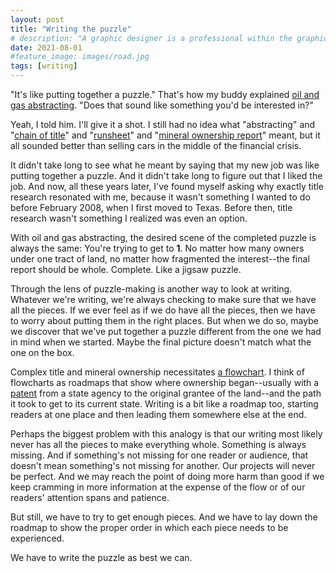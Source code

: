 ```yaml
---
layout: post
title: "Writing the puzzle"
# description: "A graphic designer is a professional within the graphic design and graphic arts industry."
date: 2021-08-01
#feature_image: images/road.jpg
tags: [writing]
---
```


"It's like putting together a puzzle." That's how my buddy explained [oil and gas abstracting](https://www.ziprecruiter.com/e/What-Does-an-Oil-and-Gas-Title-Abstractor-Do). "Does that sound like something you'd be interested in?"<!--more-->

Yeah, I told him. I'll give it a shot. I still had no idea what "abstracting" and "[chain of title](https://en.wikipedia.org/wiki/Chain_of_title#:~:text=A%20chain%20of%20title%20is%20the%20sequence%20of,back%20to%20the%20original%20owner%20of%20the%20property.)" and "[runsheet](https://www.cailaw.org/media/files/IEL/ConferenceMaterial/2013/TexasMineralTitle/CHorne-ppt.pdf)" and "[mineral ownership report](http://www.landpro.com/downloadtech.net/landproexpress/images/LandproExpress_MineralOwnershipReport.pdf)" meant, but it all sounded better than selling cars in the middle of the financial crisis.

It didn't take long to see what he meant by saying that my new job was like putting together a puzzle. And it didn't take long to figure out that I liked the job. And now, all these years later, I've found myself asking why exactly title research resonated with me, because it wasn't something I wanted to do before February 2008, when I first moved to Texas. Before then, title research wasn't something I realized was even an option.

With oil and gas abstracting, the desired scene of the completed puzzle is always the same: You're trying to get to **1**. No matter how many owners under one tract of land, no matter how fragmented the interest--the final report should be whole. Complete. Like a jigsaw puzzle.

Through the lens of puzzle-making is another way to look at writing. Whatever we're writing, we're always checking to make sure that we have all the pieces. If we ever feel as if we do have all the pieces, then we have to worry about putting them in the right places. But when we do so, maybe we discover that we've put together a puzzle different from the one we had in mind when we started. Maybe the final picture doesn't match what the one on the box.

Complex title and mineral ownership necessitates [a flowchart](https://twalters.com/wp-content/uploads/2019/06/Assgn-_-ORRI-Flow-Chart-Part-1.jpg). I think of flowcharts as roadmaps that show where ownership began--usually with a [patent](https://en.wikipedia.org/wiki/Land_patent) from a state agency to the original grantee of the land--and the path it took to get to its current state. Writing is a bit like a roadmap too, starting readers at one place and then leading them somewhere else at the end.

Perhaps the biggest problem with this analogy is that our writing most likely never has all the pieces to make everything whole. Something is always missing. And if something's not missing for one reader or audience, that doesn't mean something's not missing for another. Our projects will never be perfect. And we may reach the point of doing more harm than good if we keep cramming in more information at the expense of the flow or of our readers' attention spans and patience. 

But still, we have to try to get enough pieces. And we have to lay down the roadmap to show the proper order in which each piece needs to be experienced.

We have to write the puzzle as best we can.
